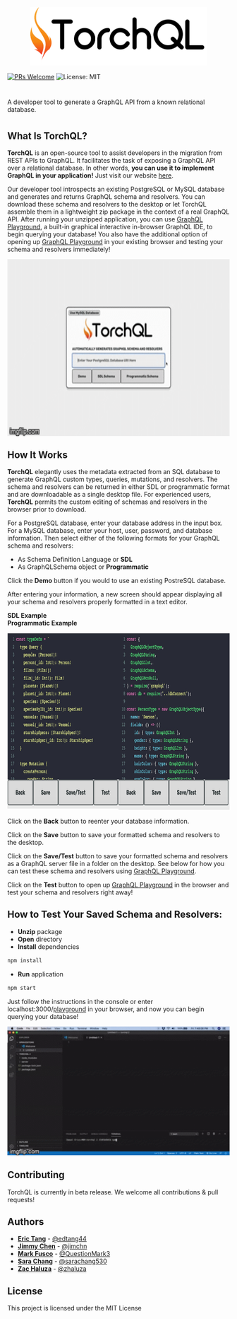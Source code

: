 <p align="center">
  <img width="400" src="./assets/torchql-head.png?raw=true">
</p>

[![PRs Welcome](https://img.shields.io/badge/PRs-welcome-brightgreen.svg)](https://github.com/team-reactype/ReacType/pulls)
![License: MIT](https://img.shields.io/badge/License-MIT-yellow.svg)

#

A developer tool to generate a GraphQL API from a known relational database.

#

## What Is TorchQL?

**TorchQL** is an open-source tool to assist developers in the migration from REST APIs to GraphQL.
It facilitates the task of exposing a GraphQL API over a relational database. In other words, **you
can use it to implement GraphQL in your application!** Just visit our website
[here](https://www.torchql.com/).

Our developer tool introspects an existing PostgreSQL or MySQL database and generates and returns
GraphQL schema and resolvers. You can download these schema and resolvers to the desktop or let
TorchQL assemble them in a lightweight zip package in the context of a real GraphQL API. After
running your unzipped application, you can use
<a href="https://github.com/prisma-labs/graphql-playground">GraphQL Playground</a>, a built-in
graphical interactive in-browser GraphQL IDE, to begin querying your database!  You also have the additional option of opening up <a href="https://github.com/prisma-labs/graphql-playground">GraphQL Playground</a> in your existing browser and testing your schema and resolvers immediately!

<p align="center">
<img src="./assets/torchql.gif" align="center" height="400">
</p>

## How It Works

**TorchQL** elegantly uses the metadata extracted from an SQL database to generate GraphQL custom types,
queries, mutations, and resolvers. The schema and resolvers can be returned in either SDL or
programmatic format and are downloadable as a single desktop file. For experienced users,
**TorchQL** permits the custom editing of schemas and resolvers in the browser prior to download.

For a PostgreSQL database, enter your database address in the input box. For a MySQL database, enter
your host, user, password, and database information. Then select either of the following formats for
your GraphQL schema and resolvers:

- As Schema Definition Language or **SDL**
- As GraphQLSchema object or **Programmatic**

Click the **Demo** button if you would to use an existing PostreSQL database.

After entering your information, a new screen should appear displaying all your schema and resolvers
properly formatted in a text editor.

<strong>SDL Example</strong>&nbsp; &nbsp; &nbsp; &nbsp; &nbsp; &nbsp; &nbsp;
&nbsp; &nbsp; &nbsp; &nbsp; &nbsp; &nbsp; &nbsp; &nbsp; &nbsp; &nbsp; &nbsp; &nbsp; &nbsp; &nbsp;
&nbsp; &nbsp; &nbsp; &nbsp; &nbsp; &nbsp; &nbsp; &nbsp; &nbsp; &nbsp; &nbsp; &nbsp; &nbsp; &nbsp;
&nbsp; &nbsp; &nbsp; &nbsp; &nbsp; &nbsp; <strong>Programmatic Example</strong>

<p align="center">
<img src="./assets/torchql-schema.png?raw=true" height="400" display=block margin=auto>
</p>

Click on the **Back** button to reenter your database information.

Click on the **Save** button to save your formatted schema and resolvers to the desktop.

Click on the **Save/Test** button to save your formatted schema and resolvers as a GraphQL server file in a folder on the desktop. See below for how you can test these schema and resolvers using <a href="https://github.com/prisma-labs/graphql-playground">GraphQL Playground</a>.

Click on the **Test** button to open up <a href="https://github.com/prisma-labs/graphql-playground">GraphQL Playground</a> in the browser and test your schema and resolvers right away!


## How to Test Your Saved Schema and Resolvers:

- **Unzip** package
- **Open** directory
- **Install** dependencies

```bash
npm install
```

- **Run** application

```bash
npm start
```

Just follow the instructions in the console or enter
localhost:3000/<a href="https://github.com/prisma-labs/graphql-playground">playground</a> in your
browser, and now you can begin querying your database!

<p align="center">
<img src="./assets/download-demo.gif" width="600" display=block margin=auto>
</p>

## Contributing

TorchQL is currently in beta release. We welcome all contributions & pull requests!

## Authors

- **[Eric Tang](https://www.edtang.dev)** - [@edtang44](https://github.com/edtang44)
- **[Jimmy Chen](https://www.linkedin.com/in/jimchn/)** - [@jimchn](https://github.com/jimchn)
- **[Mark Fusco](https://www.linkedin.com/in/marklfusco/)** -
  [@QuestionMark3](https://github.com/QuestionMark3)
- **[Sara Chang](https://www.linkedin.com/in/sara-chang/)** -
  [@sarachang530](https://github.com/sarachang530)
- **[Zac Haluza](https://haluza.dev)** - [@zhaluza](https://github.com/zhaluza)

## License

This project is licensed under the MIT License
